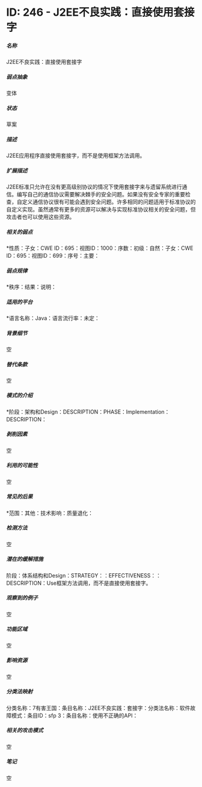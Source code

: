 # ID: 246 - J2EE不良实践：直接使用套接字
<h5>名称</h5>J2EE不良实践：直接使用套接字
<h5>弱点抽象</h5>变体
<h5>状态</h5>草案
<h5>描述</h5>J2EE应用程序直接使用套接字，而不是使用框架方法调用。
<h5>扩展描述</h5>J2EE标准只允许在没有更高级别协议的情况下使用套接字来与遗留系统进行通信。编写自己的通信协议需要解决棘手的安全问题。如果没有安全专家的重要检查，自定义通信协议很有可能会遇到安全问题。许多相同的问题适用于标准协议的自定义实现。虽然通常有更多的资源可以解决与实现标准协议相关的安全问题，但攻击者也可以使用这些资源。
<h5>相关的弱点</h5>*性质：子女：CWE ID：695：视图ID：1000：序数：初级：自然：子女：CWE ID：695：视图ID：699：序号：主要：
<h5>弱点规律</h5>*秩序：结果：说明：
<h5>适用的平台</h5>*语言名称：Java：语言流行率：未定：
<h5>背景细节</h5>空
<h5>替代条款</h5>空
<h5>模式的介绍</h5>*阶段：架构和Design：DESCRIPTION：PHASE：Implementation：DESCRIPTION：
<h5>剥削因素</h5>空
<h5>利用的可能性</h5>空
<h5>常见的后果</h5>*范围：其他：技术影响：质量退化：
<h5>检测方法</h5>空
<h5>潜在的缓解措施</h5>阶段：体系结构和Design：STRATEGY：：EFFECTIVENESS：：DESCRIPTION：Use框架方法调用，而不是直接使用套接字。
<h5>观察到的例子</h5>空
<h5>功能区域</h5>空
<h5>影响资源</h5>空
<h5>分类法映射</h5>分类名称：7有害王国：条目名称：J2EE不良实践：套接字：分类法名称：软件故障模式：条目ID：sfp 3：条目名称：使用不正确的API：
<h5>相关的攻击模式</h5>空
<h5>笔记</h5>空

